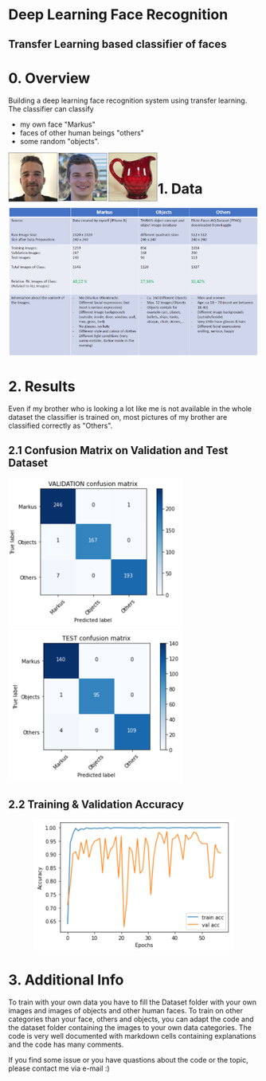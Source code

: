 # Deep Learning Face Recognition
## Transfer Learning based classifier of faces

# 0. Overview
 Building a deep learning face recognition system using transfer learning.
 The classifier can classify

 - my own face "Markus"
 - faces of other human beings "others"
 - some random "objects".
 <img align="left" src="Plots/Markus.PNG" width="100">
 <img align="left" src="Plots/Others.PNG" width="100">
 <img align="left" src="Plots/Objects.PNG" width="100">
 <br />
 
 
 # 1. Data
 
 <p align="center">
  <img src="Plots/Info.PNG">
</p>
 
# 2. Results
Even if my brother who is looking a lot like me is not available in the whole dataset the classifier is trained on, most pictures of my brother are classified correctly as "Others".
## 2.1 Confusion Matrix on Validation and Test Dataset
<img src="Plots/cm.PNG" width="350"> <img src="Plots/cm_test.PNG" width="350">

## 2.2 Training & Validation Accuracy
<p align="center">
  <img src="Plots/acc.PNG" width="400">
</p>



# 3. Additional Info
To train with your own data you have to fill the Dataset folder with your own images and images of objects and other human faces.
To train on other categories than your face, others and objects, you can adapt the code and the dataset folder containing the images to your own data categories.
The code is very well documented with markdown cells containing explanations and the code has many comments.

If you find some issue or you have quastions about the code or the topic, please contact me via e-mail :)
